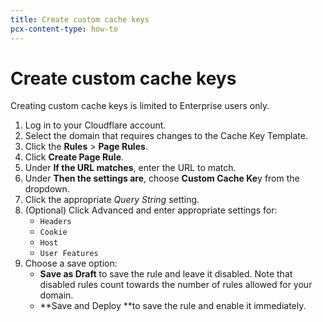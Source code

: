 ```yaml
---
title: Create custom cache keys
pcx-content-type: how-to
---
```


# Create custom cache keys

<Aside type="note" header="Note">

Creating custom cache keys is limited to Enterprise users only.

</Aside>

1. Log in to your Cloudflare account.
1. Select the domain that requires changes to the Cache Key Template.
1. Click the **Rules** > **Page Rules**.
1. Click **Create Page Rule**.
1. Under **If the URL matches**, enter the URL to match.
1. Under **Then the settings are**, choose **Custom Cache Ke**y from the dropdown.
1. Click the appropriate _Query String_ setting.
1. (Optional) Click Advanced and enter appropriate settings for:
   - `Headers`
   - `Cookie`
   - `Host`
   - `User Features`
1. Choose a save option:
   - **Save as Draft** to save the rule and leave it disabled. Note that disabled rules count towards the number of rules allowed for your domain.
   - **Save and Deploy **to save the rule and enable it immediately.
